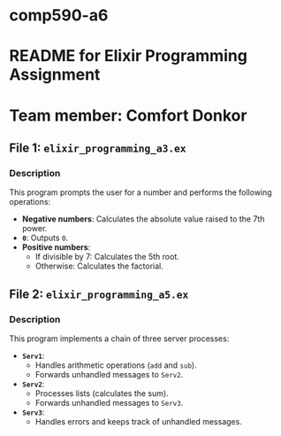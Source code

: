 # comp590-a6

# README for Elixir Programming Assignment

# Team member: Comfort Donkor

## File 1: `elixir_programming_a3.ex`

### Description
This program prompts the user for a number and performs the following operations:
- **Negative numbers**: Calculates the absolute value raised to the 7th power.
- **`0`**: Outputs `0`.
- **Positive numbers**:
  - If divisible by 7: Calculates the 5th root.
  - Otherwise: Calculates the factorial.

## File 2: `elixir_programming_a5.ex`

### Description
This program implements a chain of three server processes:
- **`Serv1`**:
  - Handles arithmetic operations (`add` and `sub`).
  - Forwards unhandled messages to `Serv2`.
- **`Serv2`**:
  - Processes lists (calculates the sum).
  - Forwards unhandled messages to `Serv3`.
- **`Serv3`**:
  - Handles errors and keeps track of unhandled messages.